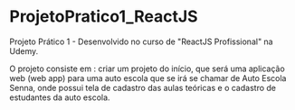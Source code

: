 # ProjetoPratico1_ReactJS
Projeto Prático 1 - Desenvolvido no curso de "ReactJS Profissional" na Udemy.


O projeto consiste em : criar um projeto do início, que será uma aplicação web (web app) para uma auto escola que se irá se chamar de Auto Escola Senna, onde possui tela de cadastro das aulas teóricas e o cadastro de estudantes da auto escola.